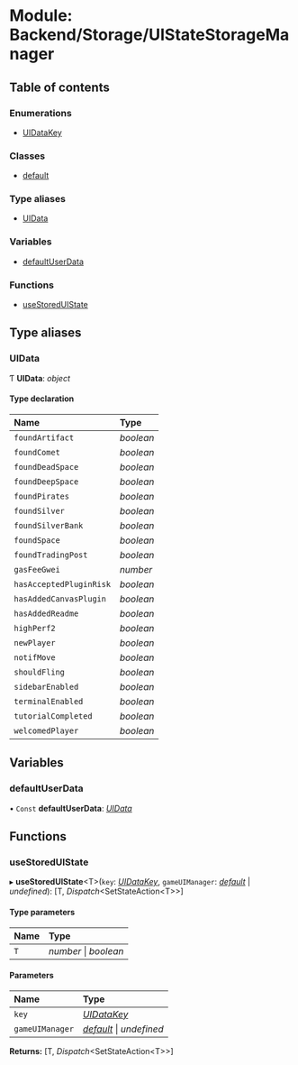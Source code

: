 # Module: Backend/Storage/UIStateStorageManager

## Table of contents

### Enumerations

- [UIDataKey](../enums/backend_storage_uistatestoragemanager.uidatakey.md)

### Classes

- [default](../classes/backend_storage_uistatestoragemanager.default.md)

### Type aliases

- [UIData](backend_storage_uistatestoragemanager.md#uidata)

### Variables

- [defaultUserData](backend_storage_uistatestoragemanager.md#defaultuserdata)

### Functions

- [useStoredUIState](backend_storage_uistatestoragemanager.md#usestoreduistate)

## Type aliases

### UIData

Ƭ **UIData**: _object_

#### Type declaration

| Name                    | Type      |
| :---------------------- | :-------- |
| `foundArtifact`         | _boolean_ |
| `foundComet`            | _boolean_ |
| `foundDeadSpace`        | _boolean_ |
| `foundDeepSpace`        | _boolean_ |
| `foundPirates`          | _boolean_ |
| `foundSilver`           | _boolean_ |
| `foundSilverBank`       | _boolean_ |
| `foundSpace`            | _boolean_ |
| `foundTradingPost`      | _boolean_ |
| `gasFeeGwei`            | _number_  |
| `hasAcceptedPluginRisk` | _boolean_ |
| `hasAddedCanvasPlugin`  | _boolean_ |
| `hasAddedReadme`        | _boolean_ |
| `highPerf2`             | _boolean_ |
| `newPlayer`             | _boolean_ |
| `notifMove`             | _boolean_ |
| `shouldFling`           | _boolean_ |
| `sidebarEnabled`        | _boolean_ |
| `terminalEnabled`       | _boolean_ |
| `tutorialCompleted`     | _boolean_ |
| `welcomedPlayer`        | _boolean_ |

## Variables

### defaultUserData

• `Const` **defaultUserData**: [_UIData_](backend_storage_uistatestoragemanager.md#uidata)

## Functions

### useStoredUIState

▸ **useStoredUIState**<T\>(`key`: [_UIDataKey_](../enums/backend_storage_uistatestoragemanager.uidatakey.md), `gameUIManager`: [_default_](../classes/backend_gamelogic_gameuimanager.default.md) \| _undefined_): [T, *Dispatch*<SetStateAction<T\>\>]

#### Type parameters

| Name | Type                  |
| :--- | :-------------------- |
| `T`  | _number_ \| _boolean_ |

#### Parameters

| Name            | Type                                                                              |
| :-------------- | :-------------------------------------------------------------------------------- |
| `key`           | [_UIDataKey_](../enums/backend_storage_uistatestoragemanager.uidatakey.md)        |
| `gameUIManager` | [_default_](../classes/backend_gamelogic_gameuimanager.default.md) \| _undefined_ |

**Returns:** [T, *Dispatch*<SetStateAction<T\>\>]
